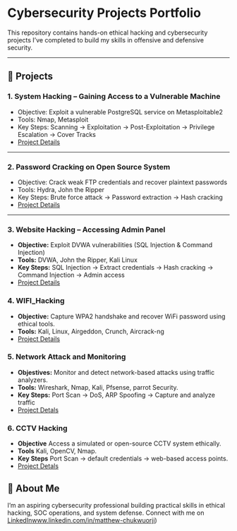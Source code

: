 # Cybersecurity Projects Portfolio

This repository contains hands-on ethical hacking and cybersecurity projects I’ve completed to build my skills in offensive and defensive security.

---

## 🔹 Projects

### 1. System Hacking – Gaining Access to a Vulnerable Machine
- Objective: Exploit a vulnerable PostgreSQL service on Metasploitable2  
- Tools: Nmap, Metasploit  
- Key Steps: Scanning → Exploitation → Post-Exploitation → Privilege Escalation → Cover Tracks  
- [Project Details](./01-System-Hacking)

---

### 2. Password Cracking on Open Source System
- Objective: Crack weak FTP credentials and recover plaintext passwords  
- Tools: Hydra, John the Ripper  
- Key Steps: Brute force attack → Password extraction → Hash cracking  
- [Project Details](./02-Password-Cracking)

--- 

### 3. Website Hacking – Accessing Admin Panel
- **Objective:** Exploit DVWA vulnerabilities (SQL Injection & Command Injection)  
- **Tools:** DVWA, John the Ripper, Kali Linux  
- **Key Steps:** SQL Injection → Extract credentials → Hash cracking → Command Injection → Admin access  
- [Project Details](./03-Website-Hacking/README.md)

### 4. WIFI_Hacking
- **Objective:** Capture WPA2 handshake and recover WiFi password using ethical tools.
- **Tools:** Kali, Linux, Airgeddon, Crunch, Aircrack-ng
- [Project Details](./04-WIFI_Hacking/README.md)

### 5. Network Attack and Monitoring
- **Objestives:** Monitor and detect network-based attacks using traffic analyzers.
- **Tools:** Wireshark, Nmap, Kali, Pfsense, parrot Security.
- **Key Steps:** Port Scan → DoS, ARP Spoofing → Capture and analyze traffic
- [Project Detals](./05-Network-Monitoring/README.md)

### 6. CCTV Hacking
- **Objective** Access a simulated or open-source CCTV system ethically.
- **Tools** Kali, OpenCV, Nmap.
- **Key Steps** Port Scan → default credentials → web-based access points.
- [Project Detals](./06-CCTV-Hacking/README.md)

## 🔹 About Me
I’m an aspiring cybersecurity professional building practical skills in ethical hacking, SOC operations, and system defense. 
Connect with me on [LinkedIn]()www.linkedin.com/in/matthew-chukwuorji)


